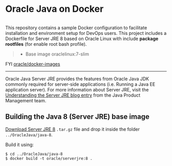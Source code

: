 # Oracle Java on Docker
```
```
This repository contains a sample Docker configuration to facilitate installation and environment setup for DevOps users. This project includes a Dockerfile for Server JRE 8 based on Oracle Linux with include <b>package rootfiles</b> (for enable root bash profile).
>	* Base image oraclelinux:7-slim

FYI [oracle/docker-images](https://github.com/oracle/docker-images/tree/master/OracleJava)

***

Oracle Java Server JRE provides the features from Oracle Java JDK commonly required for server-side applications (i.e. Running a Java EE application server). For more information about Server JRE, visit the [Understanding the Server JRE blog entry](https://blogs.oracle.com/java-platform-group/understanding-the-server-jre) from the Java Product Management team.

## Building the Java 8 (Server JRE) base image
[Download Server JRE 8](http://www.oracle.com/technetwork/java/javase/downloads/server-jre8-downloads-2133154.html) `.tar.gz` file and drop it inside the folder `../OracleJava/java-8`.

Build it using:

```
$ cd ../OracleJava/java-8
$ docker build -t oracle/serverjre:8 .
```
